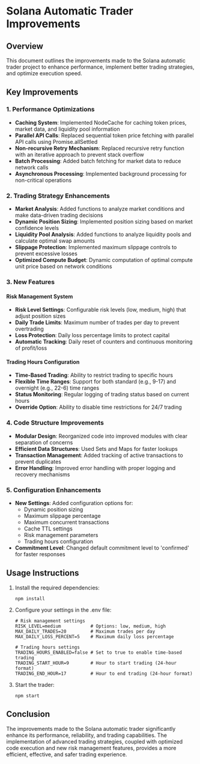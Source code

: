# Solana Automatic Trader Improvements

## Overview
This document outlines the improvements made to the Solana automatic trader project to enhance performance, implement better trading strategies, and optimize execution speed.

## Key Improvements

### 1. Performance Optimizations
- **Caching System**: Implemented NodeCache for caching token prices, market data, and liquidity pool information
- **Parallel API Calls**: Replaced sequential token price fetching with parallel API calls using Promise.allSettled
- **Non-recursive Retry Mechanism**: Replaced recursive retry function with an iterative approach to prevent stack overflow
- **Batch Processing**: Added batch fetching for market data to reduce network calls
- **Asynchronous Processing**: Implemented background processing for non-critical operations

### 2. Trading Strategy Enhancements
- **Market Analysis**: Added functions to analyze market conditions and make data-driven trading decisions
- **Dynamic Position Sizing**: Implemented position sizing based on market confidence levels
- **Liquidity Pool Analysis**: Added functions to analyze liquidity pools and calculate optimal swap amounts
- **Slippage Protection**: Implemented maximum slippage controls to prevent excessive losses
- **Optimized Compute Budget**: Dynamic computation of optimal compute unit price based on network conditions

### 3. New Features

#### Risk Management System
- **Risk Level Settings**: Configurable risk levels (low, medium, high) that adjust position sizes
- **Daily Trade Limits**: Maximum number of trades per day to prevent overtrading
- **Loss Protection**: Daily loss percentage limits to protect capital
- **Automatic Tracking**: Daily reset of counters and continuous monitoring of profit/loss

#### Trading Hours Configuration
- **Time-Based Trading**: Ability to restrict trading to specific hours
- **Flexible Time Ranges**: Support for both standard (e.g., 9-17) and overnight (e.g., 22-6) time ranges
- **Status Monitoring**: Regular logging of trading status based on current hours
- **Override Option**: Ability to disable time restrictions for 24/7 trading

### 4. Code Structure Improvements
- **Modular Design**: Reorganized code into improved modules with clear separation of concerns
- **Efficient Data Structures**: Used Sets and Maps for faster lookups
- **Transaction Management**: Added tracking of active transactions to prevent duplicates
- **Error Handling**: Improved error handling with proper logging and recovery mechanisms

### 5. Configuration Enhancements
- **New Settings**: Added configuration options for:
  - Dynamic position sizing
  - Maximum slippage percentage
  - Maximum concurrent transactions
  - Cache TTL settings
  - Risk management parameters
  - Trading hours configuration
- **Commitment Level**: Changed default commitment level to 'confirmed' for faster responses

## Usage Instructions
1. Install the required dependencies:
   ```
   npm install
   ```

2. Configure your settings in the .env file:
   ```
   # Risk management settings
   RISK_LEVEL=medium           # Options: low, medium, high
   MAX_DAILY_TRADES=20         # Maximum trades per day
   MAX_DAILY_LOSS_PERCENT=5    # Maximum daily loss percentage
   
   # Trading hours settings
   TRADING_HOURS_ENABLED=false # Set to true to enable time-based trading
   TRADING_START_HOUR=9        # Hour to start trading (24-hour format)
   TRADING_END_HOUR=17         # Hour to end trading (24-hour format)
   ```

3. Start the trader:
   ```
   npm start
   ```

## Conclusion
The improvements made to the Solana automatic trader significantly enhance its performance, reliability, and trading capabilities. The implementation of advanced trading strategies, coupled with optimized code execution and new risk management features, provides a more efficient, effective, and safer trading experience.
